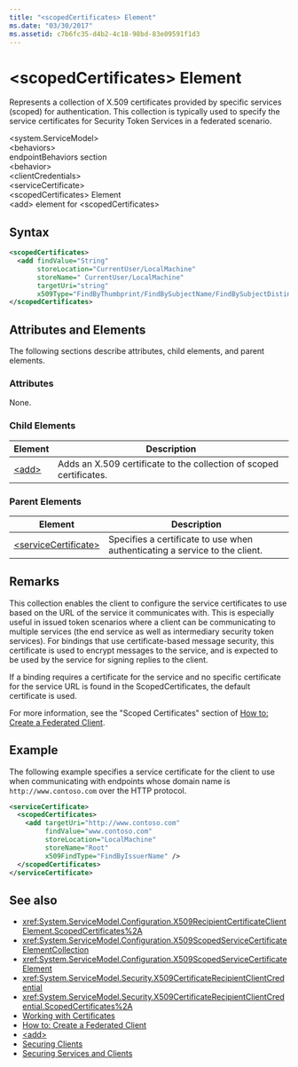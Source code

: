 ```yaml
---
title: "<scopedCertificates> Element"
ms.date: "03/30/2017"
ms.assetid: c7b6fc35-d4b2-4c18-98bd-83e09591f1d3
---
```

# \<scopedCertificates> Element
Represents a collection of X.509 certificates provided by specific services (scoped) for authentication. This collection is typically used to specify the service certificates for Security Token Services in a federated scenario.  
  
 \<system.ServiceModel>  
\<behaviors>  
endpointBehaviors section  
\<behavior>  
\<clientCredentials>  
\<serviceCertificate>  
\<scopedCertificates> Element  
\<add> element for \<scopedCertificates>  
  
## Syntax  
  
```xml  
<scopedCertificates>
  <add findValue="String"
       storeLocation="CurrentUser/LocalMachine"
       storeName=" CurrentUser/LocalMachine"
       targetUri="string"
       x509Type="FindByThumbprint/FindBySubjectName/FindBySubjectDistinguishedName/FindByIssuerName/FindByIssuerDistinguishedName/FindBySerialNumber/FindByTimeValid/FindByTimeNotYetValid/FindBySerialNumber/FindByTimeExpired/FindByTemplateName/FindByApplicationPolicy/FindByCertificatePolicy/FindByExtension/FindByKeyUsage/FindBySubjectKeyIdentifier" />
</scopedCertificates>
```  
  
## Attributes and Elements  
 The following sections describe attributes, child elements, and parent elements.  
  
### Attributes  
 None.  
  
### Child Elements  
  
|Element|Description|  
|-------------|-----------------|  
|[\<add>](../../../../../docs/framework/configure-apps/file-schema/wcf/add-of-scopedcertificates-element.md)|Adds an X.509 certificate to the collection of scoped certificates.|  
  
### Parent Elements  
  
|Element|Description|  
|-------------|-----------------|  
|[\<serviceCertificate>](../../../../../docs/framework/configure-apps/file-schema/wcf/servicecertificate-of-servicecredentials.md)|Specifies a certificate to use when authenticating a service to the client.|  
  
## Remarks  
 This collection enables the client to configure the service certificates to use based on the URL of the service it communicates with. This is especially useful in issued token scenarios where a client can be communicating to multiple services (the end service as well as intermediary security token services). For bindings that use certificate-based message security, this certificate is used to encrypt messages to the service, and is expected to be used by the service for signing replies to the client.  
  
 If a binding requires a certificate for the service and no specific certificate for the service URL is found in the ScopedCertificates, the default certificate is used.  
  
 For more information, see the "Scoped Certificates" section of [How to: Create a Federated Client](../../../../../docs/framework/wcf/feature-details/how-to-create-a-federated-client.md).  
  
## Example  
 The following example specifies a service certificate for the client to use when communicating with endpoints whose domain name is `http://www.contoso.com` over the HTTP protocol.  
  
```xml  
<serviceCertificate>
  <scopedCertificates>
    <add targetUri="http://www.contoso.com"
         findValue="www.contoso.com"
         storeLocation="LocalMachine"
         storeName="Root"
         x509FindType="FindByIssuerName" />
  </scopedCertificates>
</serviceCertificate>
```  
  
## See also

- <xref:System.ServiceModel.Configuration.X509RecipientCertificateClientElement.ScopedCertificates%2A>
- <xref:System.ServiceModel.Configuration.X509ScopedServiceCertificateElementCollection>
- <xref:System.ServiceModel.Configuration.X509ScopedServiceCertificateElement>
- <xref:System.ServiceModel.Security.X509CertificateRecipientClientCredential>
- <xref:System.ServiceModel.Security.X509CertificateRecipientClientCredential.ScopedCertificates%2A>
- [Working with Certificates](../../../../../docs/framework/wcf/feature-details/working-with-certificates.md)
- [How to: Create a Federated Client](../../../../../docs/framework/wcf/feature-details/how-to-create-a-federated-client.md)
- [\<add>](../../../../../docs/framework/configure-apps/file-schema/wcf/add-of-scopedcertificates-element.md)
- [Securing Clients](../../../../../docs/framework/wcf/securing-clients.md)
- [Securing Services and Clients](../../../../../docs/framework/wcf/feature-details/securing-services-and-clients.md)
